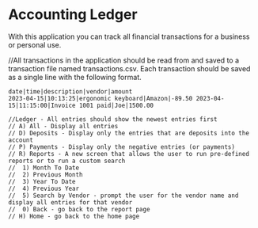 # Accounting Ledger
With this application you can track all financial transactions for a business or personal use.

//All transactions in the application should be read from and saved to a transaction file named transactions.csv. Each transaction should be saved as a single line with the following format.
```
date|time|description|vendor|amount
2023-04-15|10:13:25|ergonomic keyboard|Amazon|-89.50 2023-04-15|11:15:00|Invoice 1001 paid|Joe|1500.00 

//Ledger - All entries should show the newest entries first
// A) All - Display all entries
// D) Deposits - Display only the entries that are deposits into the account
// P) Payments - Display only the negative entries (or payments)
// R) Reports - A new screen that allows the user to run pre-defined reports or to run a custom search
//  1) Month To Date
//  2) Previous Month
//  3) Year To Date
//  4) Previous Year
//  5) Search by Vendor - prompt the user for the vendor name and display all entries for that vendor
//  0) Back - go back to the report page
// H) Home - go back to the home page
```